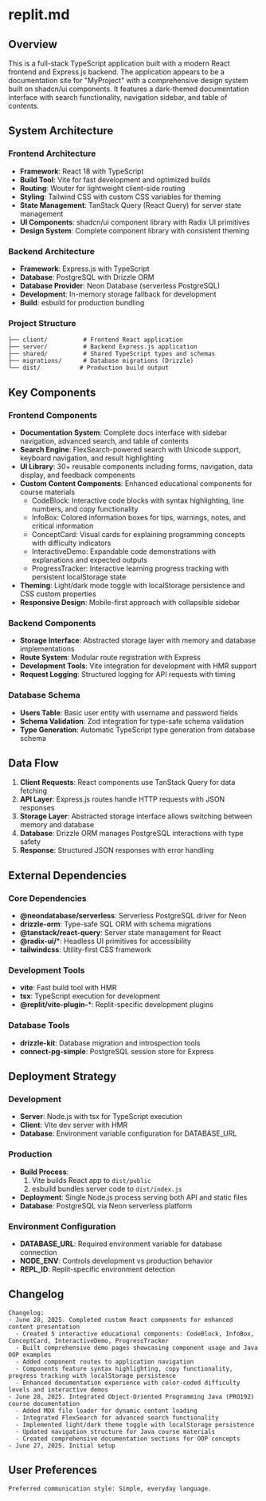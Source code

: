 # replit.md

## Overview

This is a full-stack TypeScript application built with a modern React frontend and Express.js backend. The application appears to be a documentation site for "MyProject" with a comprehensive design system built on shadcn/ui components. It features a dark-themed documentation interface with search functionality, navigation sidebar, and table of contents.

## System Architecture

### Frontend Architecture
- **Framework**: React 18 with TypeScript
- **Build Tool**: Vite for fast development and optimized builds
- **Routing**: Wouter for lightweight client-side routing
- **Styling**: Tailwind CSS with custom CSS variables for theming
- **State Management**: TanStack Query (React Query) for server state management
- **UI Components**: shadcn/ui component library with Radix UI primitives
- **Design System**: Complete component library with consistent theming

### Backend Architecture
- **Framework**: Express.js with TypeScript
- **Database**: PostgreSQL with Drizzle ORM
- **Database Provider**: Neon Database (serverless PostgreSQL)
- **Development**: In-memory storage fallback for development
- **Build**: esbuild for production bundling

### Project Structure
```
├── client/          # Frontend React application
├── server/          # Backend Express.js application
├── shared/          # Shared TypeScript types and schemas
├── migrations/      # Database migrations (Drizzle)
└── dist/           # Production build output
```

## Key Components

### Frontend Components
- **Documentation System**: Complete docs interface with sidebar navigation, advanced search, and table of contents
- **Search Engine**: FlexSearch-powered search with Unicode support, keyboard navigation, and result highlighting
- **UI Library**: 30+ reusable components including forms, navigation, data display, and feedback components
- **Custom Content Components**: Enhanced educational components for course materials
  - CodeBlock: Interactive code blocks with syntax highlighting, line numbers, and copy functionality
  - InfoBox: Colored information boxes for tips, warnings, notes, and critical information
  - ConceptCard: Visual cards for explaining programming concepts with difficulty indicators
  - InteractiveDemo: Expandable code demonstrations with explanations and expected outputs
  - ProgressTracker: Interactive learning progress tracking with persistent localStorage state
- **Theming**: Light/dark mode toggle with localStorage persistence and CSS custom properties
- **Responsive Design**: Mobile-first approach with collapsible sidebar

### Backend Components
- **Storage Interface**: Abstracted storage layer with memory and database implementations
- **Route System**: Modular route registration with Express
- **Development Tools**: Vite integration for development with HMR support
- **Request Logging**: Structured logging for API requests with timing

### Database Schema
- **Users Table**: Basic user entity with username and password fields
- **Schema Validation**: Zod integration for type-safe schema validation
- **Type Generation**: Automatic TypeScript type generation from database schema

## Data Flow

1. **Client Requests**: React components use TanStack Query for data fetching
2. **API Layer**: Express.js routes handle HTTP requests with JSON responses
3. **Storage Layer**: Abstracted storage interface allows switching between memory and database
4. **Database**: Drizzle ORM manages PostgreSQL interactions with type safety
5. **Response**: Structured JSON responses with error handling

## External Dependencies

### Core Dependencies
- **@neondatabase/serverless**: Serverless PostgreSQL driver for Neon
- **drizzle-orm**: Type-safe SQL ORM with schema migrations
- **@tanstack/react-query**: Server state management for React
- **@radix-ui/***: Headless UI primitives for accessibility
- **tailwindcss**: Utility-first CSS framework

### Development Tools
- **vite**: Fast build tool with HMR
- **tsx**: TypeScript execution for development
- **@replit/vite-plugin-***: Replit-specific development plugins

### Database Tools
- **drizzle-kit**: Database migration and introspection tools
- **connect-pg-simple**: PostgreSQL session store for Express

## Deployment Strategy

### Development
- **Server**: Node.js with tsx for TypeScript execution
- **Client**: Vite dev server with HMR
- **Database**: Environment variable configuration for DATABASE_URL

### Production
- **Build Process**: 
  1. Vite builds React app to `dist/public`
  2. esbuild bundles server code to `dist/index.js`
- **Deployment**: Single Node.js process serving both API and static files
- **Database**: PostgreSQL via Neon serverless platform

### Environment Configuration
- **DATABASE_URL**: Required environment variable for database connection
- **NODE_ENV**: Controls development vs production behavior
- **REPL_ID**: Replit-specific environment detection

## Changelog

```
Changelog:
- June 28, 2025. Completed custom React components for enhanced content presentation
  - Created 5 interactive educational components: CodeBlock, InfoBox, ConceptCard, InteractiveDemo, ProgressTracker
  - Built comprehensive demo pages showcasing component usage and Java OOP examples
  - Added component routes to application navigation
  - Components feature syntax highlighting, copy functionality, progress tracking with localStorage persistence
  - Enhanced documentation experience with color-coded difficulty levels and interactive demos
- June 28, 2025. Integrated Object-Oriented Programming Java (PRO192) course documentation
  - Added MDX file loader for dynamic content loading
  - Integrated FlexSearch for advanced search functionality
  - Implemented light/dark theme toggle with localStorage persistence
  - Updated navigation structure for Java course materials
  - Created comprehensive documentation sections for OOP concepts
- June 27, 2025. Initial setup
```

## User Preferences

```
Preferred communication style: Simple, everyday language.
```